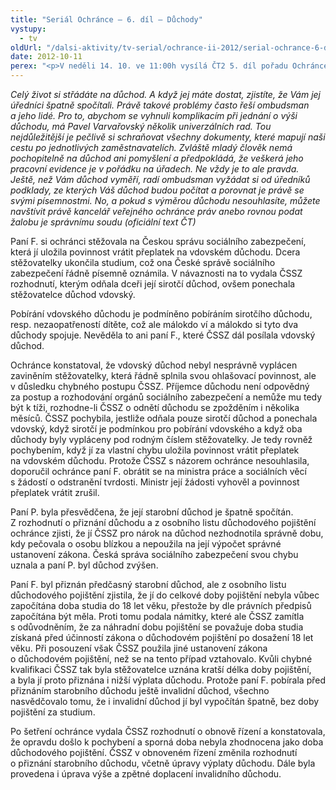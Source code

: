 ```yaml
---
title: "Seriál Ochránce – 6. díl – Důchody"
vystupy:
  - tv
oldUrl: "/dalsi-aktivity/tv-serial/ochrance-ii-2012/serial-ochrance-6-dil-duchody-1/"
date: 2012-10-11
perex: "<p>V neděli 14. 10. ve 11:00h vysílá ČT2 5. díl pořadu Ochránce, tentokrát o problémech s důchodem. Reprízu dílu uvidíte na ČT2 v úterý 16. 10. v 9:00h.</p>"
---
```


<!-- imported from the old website -->

<p><em>Celý život si střádáte na důchod. A když jej máte dostat, zjistíte, že Vám jej úředníci špatně spočítali. Právě takové problémy často řeší ombudsman a jeho lidé. Pro to, abychom se vyhnuli komplikacím při jednání o výši důchodu, má Pavel Varvařovský několik univerzálních rad. Tou nejdůležitější je pečlivě si schraňovat všechny dokumenty, které mapují naši cestu po jednotlivých zaměstnavatelích. Zvláště mladý člověk nemá pochopitelně na důchod ani pomyšlení a předpokládá, že veškerá jeho pracovní evidence je v pořádku na úřadech. Ne vždy je to ale pravda. Ještě, než Vám důchod vyměří, radí ombudsman vyžádat si od úředníků podklady, ze kterých Váš důchod budou počítat a porovnat je právě se svými písemnostmi. No, a pokud s výměrou důchodu nesouhlasíte, můžete navštívit právě kancelář veřejného ochránce práv anebo rovnou podat žalobu je správnímu soudu (oficiální text ČT)</em></p><p>Paní F. si ochránci stěžovala na Českou správu sociálního zabezpečení, která jí uložila povinnost vrátit přeplatek na vdovském důchodu. Dcera stěžovatelky ukončila studium, což ona České správě sociálního zabezpečení řádně písemně oznámila. V návaznosti na to vydala ČSSZ rozhodnutí, kterým odňala dceři její sirotčí důchod, ovšem ponechala stěžovatelce důchod vdovský.</p><p>Pobírání vdovského důchodu je podmíněno pobíráním sirotčího důchodu, resp. nezaopatřeností dítěte, což ale málokdo ví a málokdo si tyto dva důchody spojuje. Nevěděla to ani paní F., které ČSSZ dál posílala vdovský důchod.</p><p>Ochránce konstatoval, že vdovský důchod nebyl nesprávně vyplácen zaviněním stěžovatelky, která řádně splnila svou ohlašovací povinnost, ale v důsledku chybného postupu ČSSZ. Příjemce důchodu není odpovědný za postup a rozhodování orgánů sociálního zabezpečení a nemůže mu tedy být k tíži, rozhodne-li ČSSZ o odnětí důchodu se zpožděním i několika měsíců. ČSSZ pochybila, jestliže odňala pouze sirotčí důchod a ponechala vdovský, když sirotčí je podmínkou pro pobírání vdovského a když oba důchody byly vypláceny pod rodným číslem stěžovatelky. Je tedy rovněž pochybením, když jí za vlastní chybu uložila povinnost vrátit přeplatek na vdovském důchodu. Protože ČSSZ s názorem ochránce nesouhlasila, doporučil ochránce paní F. obrátit se na ministra práce a sociálních věcí s žádostí o odstranění tvrdosti. Ministr její žádosti vyhověl a povinnost přeplatek vrátit zrušil. </p><p>Paní P. byla přesvědčena, že její starobní důchod je špatně spočítán. Z rozhodnutí o přiznání důchodu a z osobního listu důchodového pojištění ochránce zjisti, že jí ČSSZ pro nárok na důchod nezhodnotila správně dobu, kdy pečovala o osobu blízkou a nepoužila na její výpočet správné ustanovení zákona. Česká správa sociálního zabezpečení svou chybu uznala a paní P. byl důchod zvýšen.</p><p>Paní F. byl přiznán předčasný starobní důchod, ale z osobního listu důchodového pojištění zjistila, že jí do celkové doby pojištění nebyla vůbec započítána doba studia do 18 let věku, přestože by dle právních předpisů započítána být měla. Proti tomu podala námitky, které ale ČSSZ zamítla s odůvodněním, že za náhradní dobu pojištění se považuje doba studia získaná před účinností zákona o důchodovém pojištění po dosažení 18 let věku. Při posouzení však ČSSZ použila jiné ustanovení zákona o důchodovém pojištění, než se na tento případ vztahovalo. Kvůli chybné kvalifikaci ČSSZ tak byla stěžovatelce uznána kratší délka doby pojištění, a byla jí proto přiznána i nižší výplata důchodu. Protože paní F. pobírala před přiznáním starobního důchodu ještě invalidní důchod, všechno nasvědčovalo tomu, že i invalidní důchod jí byl vypočítán špatně, bez doby pojištění za studium.</p><p>Po šetření ochránce vydala ČSSZ rozhodnutí o obnově řízení a konstatovala, že opravdu došlo k pochybení a sporná doba nebyla zhodnocena jako doba důchodového pojištění. ČSSZ v obnoveném řízení změnila rozhodnutí o přiznání starobního důchodu, včetně úpravy výplaty důchodu. Dále byla provedena i úprava výše a zpětné doplacení invalidního důchodu.</p>
